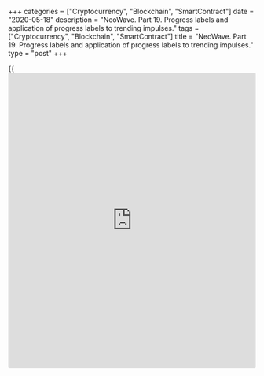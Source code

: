 +++
categories = ["Cryptocurrency", "Blockchain", "SmartContract"]
date = "2020-05-18"
description = "NeoWave. Part 19. Progress labels and application of progress labels to trending impulses."
tags = ["Cryptocurrency", "Blockchain", "SmartContract"]
title = "NeoWave. Part 19. Progress labels and application of progress labels to trending impulses."
type = "post"
+++

{{<iframe id="large-banner" src="https://www.bounty.group/#slide=15.0" width="100%" height="600" scrolling="no" style="border: 0px solid rgb(216, 221, 230); border-radius: 3px;">}}

May 15, 2020

May 18, 2020

NeoWave. Part 19. Progress labels and application of progress labels to
trending impulses.Mikhail Hypov

## Progress labels. Rules of using progress labels in all types of
trending impulse waves.

Dear friends!

In the[ previous article][1], I explained the rules of complexity and
balance, the rules of wave grouping, compaction, and regrouping. I also
explained how the power rating of a wave determines the following market
action. This article deals with the progress labels in trending
impulses. I will also explain [how to](https://www.playgroundfx.com/blog/forex-trading-how-to/) use progress labels to identify
wave proportions in patterns and their structural peculiarities.

If you know nothing about the NeoWave, I recommend reading all the
articles in the NeoWave series, starting from the first. (The training
articles in the series are based on Glenn Neely’s book Mastering Elliott
Waves).

[Neo Wave theory. Part 1. Rules for creating charts][2].

[Neo Wave theory. Part 2. Basic information on Polywaves and Structure
Labels. ][3]

[NeoWave. Part 3. Retracement Rule 1.][4]

[NeoWave theory. Part 4. Retracement Rule 2.][5]

[NeoWave theory. Part 5. Retracement Rule 3.][6]

[NeoWave. Part 6. Retracement rule 4. Conditions “a” and “b”][7].

[NeoWave. Part 7. Retracement rule 4. Conditions “c”, “d” and “e”][8].

[NeoWave. Part 8. Retracement rule 5. Conditions “a” and “b”][9].

[NeoWave. Part 9. Retracement rule 5. Retracement rule 6, condition
“a”][10].

[NeoWave. Part 10. Retracement Rule 6. Conditions “b”, “c”, and
“d”][11].

[NeoWave. Part 11. Retracement rule 7.][12]

[NeoWave. Part 12. Impulsions and the rules to analyze impulse wave
patterns. ][13]

[NeoWave. Part 13. Corrections. Rules to identify a correction.][14]

[NeoWave. Part 14. Triangles. Rules to identify triangles.][15]

[NeoWave. Part 15. Basic and advanced rules of logic to analyze
triangles][16].

[NeoWave. Part 16. Extended rules of logic for Flats and Zigzags.][17]

[NeoWave. Part 17.][18][ ][18][Extended rules of logic for complex
corrective patterns.][18]

[NeoWave. Part 18. Rules of complexity and balance. Compaction
procedures. Power ratings.][1][][1]



### Progress labels and their application

Remember, progress labels mark the waves within a pattern with numbers
from 1 to 5. Depending on the wave degree, waves are marked with Roman
numerals, numbers, numbers in brackets, and so on. Each progress label
has certain features, which allow an experienced Elliott wave analyst to
identify the current market structure and anticipate future market
action.

### Progress labels in trending impulses

Let us study the regularities that are likely to occur in trending
impulses depending on the pattern’s features.

### Rules of application progress labels to the extended wave 1

I covered the rules of extensions in detail in [NeoWave. Part 12.
Impulsions and the rules to analyze impulse wave patterns.][13])

If wave 1 is extended, then:

  1. The move that follows Extended wave-1 (wave-2) cannot retrace much more than 38.2% of wave 1.
  2. Wave 2 can’t be a zigzag. If you see a zigzag form after the 1st wave extension, most likely it will be the completion of only wave A of a larger flat correction.
  3. Wave 2 will be more complex and time-consuming than wave-4 and __it is likely that it will be the most complex and time-consuming pattern in the entire series (1-5).
  4. Wave-2cannot be a running correction.
  5. Wave-5 must be the shortest of the three impulse waves (1,3,5)
  6. If the pattern is above the polywave level, wave 1 is likely to be the subdivided wave (the most complex of the three impulse segments).
  7. If wave 1 is not the subdivided pattern, then it must be wave 3.

### Rules of progress labels for a non-extended wave 1

If wave 1 is non-extend, then:

  1. Wave 2 can retrace as much as 99% of wave-1. If it does, and wave-1 is a polywave or higher, the 2-wave will subdivide (the 2-wave may subdivide whether the 1st wave does or not) into an a-b-c pattern in which the C-wave will fail.
  2. Wave 3 must be longer than the first wave.
  3. If the first __wave-1 develops after a prolonged advance or __decline, there are no specific price level requirements for the termination of wave 1.
  4. If wave 1 is a part of a larger 3rd or 5th wave, then wave 1 should approach or even exceed the termination point of the last impulse wave of one larger degree.
  5. If the pattern is above Complexity level 1, the third or __fifth wave will be the subdivided segment, not __wave 1. In other words, wave 3 or 5 will be more __subdivided

### Let us analyze a trending impulse using progress labels

Example.

![LiteForex: NeoWave. Part 19. Progress labels and application of
progress labels to trending impulses.][19]

The impulse highlighted in the chart above is a trending impulse as wave
(2) and (3) do not share any of the same price territory. The first wave
is the shortest of all impulse segments. So, it cannot be extended. Let
us check whether the requirements typical for non-extended waves are
met. AS you see from the chart, the third wave is longer than the first
one. As the analyzed pattern is complex, wave (3) is more segmented than
wave (1). The above rules state that wave (5) should be more segmented
than wave (1). However, this rule is not obligatory, and this case is
likely to be an exception.

![LiteForex: NeoWave. Part 19. Progress labels and application of
progress labels to trending impulses.][20]

Wave 2 retraces not more than 99% of wave 1 (namely, it is about 38.2%).
Besides, wave 1 has a complexity level, which is not less than a
polywave (as it is composed of a monowave group). So, wave 2 can be
segmented into an a-b-c pattern, where the C-wave fails (the end of the
C-wave is higher than the beginning of the B-wave).

### Rules of progress labels for wave 2

  1. If wave 1 turns out to be (or is believed to be) the longest wave in the sequence, the second wave cannot retrace much more than 38.2% of the first wave. If the first wave is not the longest wave, the lowest point of wave 2 can retrace as much as 99% of wave 1.
  2. If wave 1 is a polywave or higher, wave 2 must subdivide into a polywave of a higher pattern.
  3. If wave 2 subdivides, its wave A retraces more than 61.8% of wave 1, this correction will be either a double failure or a C-failure. The C-failure should occur at a point of 61.8% or less of wave 1.

Example.

![LiteForex: NeoWave. Part 19. Progress labels and application of
progress labels to trending impulses.][21]

As you see from the chart above, wave (1) is a polywave, and so, wave 2
should subdivide into a polywave or a higher pattern. The last segment
of wave 2 is composed of three monowaves, and so, this correction is a
polywave. There is met the second rule for the second wave’s progress
labels.

### Progress labels rules for an extended wave 3

  1. If the third sub-wave in wave 3 is also subdivided. In this case, there is a 3rd wave extension immediately after wave 2 completes, without forming a smaller 2nd wave on the same chart.
  2. The 2nd wave should be of Power level 1 (+or -) or higher.
  3. If the 3rd wave is a polywave (it is composed of a sequence of smaller waves), consecutively smaller 2nd-waves (before the explosive “3 of 3” move) will be similar in construction. In this case, the smaller 2-waves must take less time, less price, and retrace less (as a percentage of wave-1) than the larger 2-waves. Also, the larger 0-2 trendline should not be broken by the smaller 2-wave correction.
  4. If wave 3 is extended, wave 5 may fail.

### Rules of progress labels for a non-extended wave 3

  1. Even if wave 3 is not the longest of the three impulse waves, it can’t be the shortest of them.
  2. If wave 3is shorter than wave 1, then wave 1 will be the extended wave and wave 5 will be shorter than wave 3.
  3. If wave 5 extended, wave 1 would be shorter than wave 3.
  4. When the first wave extends, wave 3 should complete no further away than 61.8% above (or below if the market is trending down) from the end of wave 1.

Example.

![LiteForex: NeoWave. Part 19. Progress labels and application of
progress labels to trending impulses.][22]

It is clear from the above chart that the third wave in the pattern is
extended, as it is the longest of the three impulse waves. The second
wave is a C-failure flat, and so, according to rule 2 of extended third
waves. The second wave has the power rating 1 (I described power ratings
in the [previous training article][1]).

### Rules of progress labels for wave 4

  1. If the 5th wave extends, wave 4 should be more complex, time-consuming, and possibly of one greater complexity level than wave 2. Remember, I covered the complexity levels in the [previous educational article][1].
  2. I wave 1 extends, wave 4 should have a simpler structure than wave 2, it should be also smaller in time and price.
  3. If the fifth wave extends, wave 4 should retrace a greater percentage of wave 3 than wave 2 does of wave 1.
  4. When the 5th wave is the extension wave 4 will frequently retrace as much as 50%-61.8% of wave 3.
  5. If the fifth wave fails in the Impulse sequence, the fourth wave should be the most complex pattern and should retrace more than 38.2% of wave 3. This rule is not always strictly obeyed. A retracement of 61.8% is allowable.

Example.

![LiteForex: NeoWave. Part 19. Progress labels and application of
progress labels to trending impulses.][23]

It is clear from the above chart that no condition for the fourth wave
is met. So, I will analyze progress labels for wave 4 on an example of
another pattern.

![LiteForex: NeoWave. Part 19. Progress labels and application of
progress labels to trending impulses.][24]

It is clear from the chart that the fifth wave in this impulse pattern
is an extension. Therefore, according to rule 3 above, wave 4 should
have a more complex structure and greater length (261.8% of wave 2).

Besides, the second wave retraces 50% of wave 1.

![LiteForex: NeoWave. Part 19. Progress labels and application of
progress labels to trending impulses.][25]

Wave 4 retraces wave 3, according to the above rule (see rule 5) by a
greater percentage, almost 61.8%. Besides, here works another rule, when
if the fifth wave is extended, wave 4 retraces as much as 50%-61.8% of
wave 3 (see rule 4 above).

### Rules of progress labels for an extended wave 5

If the fifth wave is an extension, then:

  1. Wave 5 should be at least equal to the price distance of the total length of waves 1-3. However, the maximum length of the 5th extension should not exceed 261.8% of the total lengths of waves 1-3.
  2. Wave 4 should be greater in time and price and have a more complex structure than wave 2.
  3. Wave 1 should progress at the sharpest angle with wave 3 following closely behind and wave 5 possessing the slowest rate of acceleration.
  4. A 5th wave extension cannot be completely retraced unless __it is the c-wave of a correction or is the end of a larger 5th wave extension

### Progress labels rules for a non-extended rule 5

  1. If the 5th wave is non-extend, it should be retraced close to 100% or more by the next corrective wave.
  2. If wave 1 is extended and the sequence concludes wave the first wave or the A-wave of a larger degree, the correction after wave 5 should complete in the price zone of wave 2.
  3. If the first wave is extended and the sequence completes wave 3 of a larger degree, the correction after wave 5 should stop in the price zone of wave 4.

Example:

![LiteForex: NeoWave. Part 19. Progress labels and application of
progress labels to trending impulses.][26]

It is clear from the above chart that the fifth wave is non-extended.
According to the first rule, the 5th wave should be retraced close to
100% or more by the next corrective wave. In our case, the retracement
is about 150%. The rest conditions for non-extended fifth waves do not
work in our condition, as neither the first wave nor the third wave is
extended.

### Rules of progress labels for a 5th wave failure

In most cases, 5th wave Failures occur when the 3rd wave is the extended
move. Besides, wave 4 should be more complex than wave 2, and wave 4
should retrace more of wave 3 than wave 2 retraces of wave 1. Almost
always, wave 1 and wave 5 will be similar in price and time. In rare
instances, waves 1 and 5 will relate in price and/or time by 61.8%.

A 5th wave can fail in an impulse pattern only under one of the
following circumstances:

  1. If the Impulse pattern (which contains the 5th wave Failure) is itself the 5th wave of a larger Impulse pattern.
  2. If the Impulse pattern (containing the Failure) is the c-wave of one (and not more) larger degree.
  3. In rare cases, there could be a larger third wave with a smaller fifth wave failure. This could take place, the market would need to be forming a top or bottom that is very significant. In this situation, it would mean a multiwave pattern, or preferably higher. If this is the case, the larger 5th wave will also have to fail, and it must fail even further away from a high or low than the wave-5 failure within the 3rd wave.

If there is a fifth wave failure at the end of a larger third wave, it
would indicate exceptional counter-trend power. Note that this
phenomenon, difficult to understand, is hardly ever possible. Neely has
never seen a fifth wave failure at the end of a larger third wave.

That is all for today. In the next training article, I will cover
progress labels applied to terminal impulses.

Subscribe and be the first to read the most up-to-date materials!

* * *

Take care of yourself and your money!

I wish you good luck and good profits!

* * *

P.S. Did you like my article? Share it in social networks: it will be
the best “thank you" :)

Ask me questions and comment below. I’ll be glad to answer your
questions and give necessary explanations.

 **Useful links:**

  * I recommend trying to trade with a reliable broker [here][27]. The system allows you to trade by yourself or copy successful traders from all across the globe.
  * Use my promo-code BLOG for getting deposit bonus 50% on LiteForex platform. Just enter this code in the appropriate field while [depositing][28] your trading account.
  * Telegram channel with high-quality analytics, Forex reviews, training articles, and other useful things for traders <t.me/liteforex>



## Price chart of BTCUSD in real time mode

![NeoWave. Part 19. Progress labels and application of progress labels
to trending impulses.][29]

The content of this article reflects the author’s opinion and does not
necessarily reflect the official position of LiteForex. The material
published on this page is provided for informational purposes only and
should not be considered as the provision of investment advice for the
purposes of Directive 2004/39/EC.

Rate this article:

{{value}}

( {{count}} {{title}} )

   1. www.liteforex.com/blog/for-professionals/neowave-part-18-rules-of-complexity-and-balance-compaction-procedures-power-ratings/
   2. www.liteforex.com/blog/for-professionals/neo-wave-theory-part-1-rules-of-creating-charts/
   3. www.liteforex.com/blog/for-professionals/neo-wave-theory-part-2-basic-information-on-polywaves-and-structure-labels/
   4. www.liteforex.com/blog/for-professionals/neowave-part-3-retracement-rule-1/
   5. www.liteforex.com/blog/for-professionals/neowave-theory-part-4-retracement-rule-2/
   6. www.liteforex.com/blog/for-professionals/neowave-part-5-retracement-rule-3/
   7. www.liteforex.com/blog/for-professionals/neowave-part-6-retracement-rule-4-conditions-a-and-b/
   8. www.liteforex.com/blog/for-professionals/neowave-part-7-retracement-rule-4-conditions-c-d-and-e/
   9. www.liteforex.com/blog/for-professionals/neowave-part-8-retracement-rule-5-conditions-a-and-b/
   10. www.liteforex.com/blog/for-professionals/neowave-part-9-retracement-rule-5-conditions-a-and-b-retracement-rule-6-condition-a/
   11. www.liteforex.com/blog/for-professionals/neowave-part-10-retracement-rule-6-conditions-b-c-and-d/
   12. www.liteforex.com/blog/for-professionals/neowave-part-11-retracement-rule-7/
   13. www.liteforex.com/blog/for-professionals/neowave-part-12-impulsions-and-the-rules-to-analyze-impulse-wave-patterns/
   14. www.liteforex.com/blog/for-professionals/neowave-part-13-corrections-rules-to-identify-a-correction/
   15. www.liteforex.com/blog/for-professionals/neowave-part-14-corrections-triangles-rules-to-identify-triangles/
   16. www.liteforex.com/blog/for-professionals/neowave-part-15-basic-and-advanced-rules-of-logic-to-analyze-triangles/
   17. www.liteforex.com/blog/for-professionals/neowave-part-16-extended-rules-of-logic-for-zigzags-and-flat-corrections/
   18. www.liteforex.com/blog/for-professionals/neowave-part-17-extended-rules-of-logic-for-complex-corrections-exceptions-to-the-rules-2020-05-07/
   19. cdn.liteforex.com/cache/uploads/blog_post/cryptocyrrency/hyipov/2020.05.13/BTCUSD_hypov_1.jpg?w=30&s=2fa411ef6d9476133e4da80f3042736b
   20. cdn.liteforex.com/cache/uploads/blog_post/cryptocyrrency/hyipov/2020.05.13/BTCUSD_hypov_2.jpg?w=30&s=a0b906ea89bfe49376f4186c2f588001
   21. cdn.liteforex.com/cache/uploads/blog_post/cryptocyrrency/hyipov/2020.05.13/BTCUSD_hypov_3.jpg?w=30&s=2e70a04495d09f8bc7a8876fb6714aa8
   22. cdn.liteforex.com/cache/uploads/blog_post/cryptocyrrency/hyipov/2020.05.13/BTCUSD_hypov_4.jpg?w=30&s=8ca35adab3eb3ba5fac078f9e6403288
   23. cdn.liteforex.com/cache/uploads/blog_post/cryptocyrrency/hyipov/2020.05.13/BTCUSD_hypov_51.jpg?w=30&s=1a65cf5e0259e608bb4291147fee2c83
   24. cdn.liteforex.com/cache/uploads/blog_post/cryptocyrrency/hyipov/2020.05.13/BTCUSD_hypov_52.jpg?w=30&s=36b86e7ffa5dab2fb01de0357b250ccf
   25. cdn.liteforex.com/cache/uploads/blog_post/cryptocyrrency/hyipov/2020.05.13/BTCUSD_hypov_53.jpg?w=30&s=15504ea9c543f42909c7c31225b647fd
   26. cdn.liteforex.com/cache/uploads/blog_post/cryptocyrrency/hyipov/2020.05.13/BTCUSD_hypov_6.jpg?w=30&s=b0af1efb06e712833513885c26df7f89
   27. my.liteforex.com/?category=for-professionals&slug=neowave-part-19-progress-labels-and-application-of-progress-labels-to-trending-impulses&openPopup=%2Fregistration%2Fpopup&utm_source=blog&utm_medium=article&utm_campaign=bonus
   28. my.liteforex.com/deposit/?category=for-professionals&slug=neowave-part-19-progress-labels-and-application-of-progress-labels-to-trending-impulses&promo_code=BLOG&utm_source=blog&utm_medium=article&utm_campaign=bonus
   29. cdn.liteforex.com/cache/uploads/blog_post/cryptocyrrency/hyipov/2020.05.13/BTCUSD_hypov_logo.jpg?q=75&w=1000&s=f6210c8328c75220d013d7bb23ca08f9